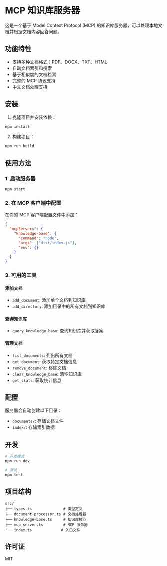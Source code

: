 # MCP 知识库服务器

这是一个基于 Model Context Protocol (MCP) 的知识库服务器，可以处理本地文档并根据文档内容回答问题。

## 功能特性

- 支持多种文档格式：PDF、DOCX、TXT、HTML
- 自动文档索引和搜索
- 基于相似度的文档检索
- 完整的 MCP 协议支持
- 中文文档处理支持

## 安装

1. 克隆项目并安装依赖：

```bash
npm install
```

2. 构建项目：

```bash
npm run build
```

## 使用方法

### 1. 启动服务器

```bash
npm start
```

### 2. 在 MCP 客户端中配置

在你的 MCP 客户端配置文件中添加：

```json
{
  "mcpServers": {
    "knowledge-base": {
      "command": "node",
      "args": ["dist/index.js"],
      "env": {}
    }
  }
}
```

### 3. 可用的工具

#### 添加文档
- `add_document`: 添加单个文档到知识库
- `add_directory`: 添加目录中的所有文档到知识库

#### 查询知识库
- `query_knowledge_base`: 查询知识库并获取答案

#### 管理文档
- `list_documents`: 列出所有文档
- `get_document`: 获取特定文档信息
- `remove_document`: 移除文档
- `clear_knowledge_base`: 清空知识库
- `get_stats`: 获取统计信息

## 配置

服务器会自动创建以下目录：
- `documents/`: 存储文档文件
- `index/`: 存储索引数据

## 开发

```bash
# 开发模式
npm run dev

# 测试
npm test
```

## 项目结构

```
src/
├── types.ts              # 类型定义
├── document-processor.ts # 文档处理器
├── knowledge-base.ts     # 知识库核心
├── mcp-server.ts         # MCP 服务器
└── index.ts             # 入口文件
```

## 许可证

MIT 